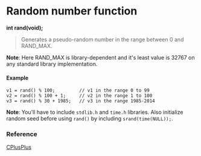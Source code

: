 # Random number function

**int rand(void);**

> Generates a pseudo-random number in the range between 0 and RAND_MAX.

**Note**: Here RAND_MAX is library-dependent and it's least value is 32767 on any standard library implementation.

#### Example
```
v1 = rand() % 100;         // v1 in the range 0 to 99
v2 = rand() % 100 + 1;     // v2 in the range 1 to 100
v3 = rand() % 30 + 1985;   // v3 in the range 1985-2014 
```

**Note**: You'll have to include `stdlib.h` and `time.h` libraries. Also initialize random seed before using `rand()` by including `srand(time(NULL));`.

### Reference

[CPlusPlus](http://www.cplusplus.com/reference/cstdlib/rand/)